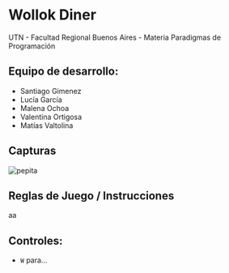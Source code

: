 #  Wollok Diner 

UTN - Facultad Regional Buenos Aires - Materia Paradigmas de Programación

## Equipo de desarrollo: 

- Santiago Gimenez
- Lucía García
- Malena Ochoa
- Valentina Ortigosa
- Matías Valtolina

## Capturas 

![pepita](assets/golondrina.png)

## Reglas de Juego / Instrucciones

aa

## Controles:

- `W` para...

